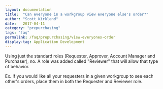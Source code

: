 ```yaml
---
layout: documentation
title:  "Can everyone in a workgroup view everyone else's order?"
author: "Scott Kirkland"
date:   2017-04-11
category: "prepurchasing"
tags: "faq"
permalink: /faq/prepurchasing/view-everyones-order
display-tag: Application Development
---
```


Using just the standard roles (Requester, Approver, Account Manager and Purchaser), no. A role was added called "Reviewer" that will allow that type of behavior.

Ex. If you would like all your requesters in a given workgroup to see each other's orders, place them in both the Requester and Reviewer role.

